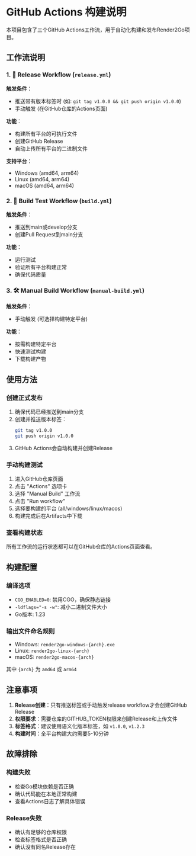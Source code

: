 # GitHub Actions 构建说明

本项目包含了三个GitHub Actions工作流，用于自动化构建和发布Render2Go项目。

## 工作流说明

### 1. 🚀 Release Workflow (`release.yml`)
**触发条件**：
- 推送带有版本标签时 (如: `git tag v1.0.0 && git push origin v1.0.0`)
- 手动触发 (在GitHub仓库的Actions页面)

**功能**：
- 构建所有平台的可执行文件
- 创建GitHub Release
- 自动上传所有平台的二进制文件

**支持平台**：
- Windows (amd64, arm64)
- Linux (amd64, arm64)  
- macOS (amd64, arm64)

### 2. 🔧 Build Test Workflow (`build.yml`)
**触发条件**：
- 推送到main或develop分支
- 创建Pull Request到main分支

**功能**：
- 运行测试
- 验证所有平台构建正常
- 确保代码质量

### 3. 🛠️ Manual Build Workflow (`manual-build.yml`)
**触发条件**：
- 手动触发 (可选择构建特定平台)

**功能**：
- 按需构建特定平台
- 快速测试构建
- 下载构建产物

## 使用方法

### 创建正式发布
1. 确保代码已经推送到main分支
2. 创建并推送版本标签：
   ```bash
   git tag v1.0.0
   git push origin v1.0.0
   ```
3. GitHub Actions会自动构建并创建Release

### 手动构建测试
1. 进入GitHub仓库页面
2. 点击 "Actions" 选项卡
3. 选择 "Manual Build" 工作流
4. 点击 "Run workflow"
5. 选择要构建的平台 (all/windows/linux/macos)
6. 构建完成后在Artifacts中下载

### 查看构建状态
所有工作流的运行状态都可以在GitHub仓库的Actions页面查看。

## 构建配置

### 编译选项
- `CGO_ENABLED=0`: 禁用CGO，确保静态链接
- `-ldflags="-s -w"`: 减小二进制文件大小
- Go版本: 1.23

### 输出文件命名规则
- Windows: `render2go-windows-{arch}.exe`
- Linux: `render2go-linux-{arch}`
- macOS: `render2go-macos-{arch}`

其中 `{arch}` 为 `amd64` 或 `arm64`

## 注意事项

1. **Release创建**：只有推送标签或手动触发release workflow才会创建GitHub Release
2. **权限要求**：需要仓库的GITHUB_TOKEN权限来创建Release和上传文件
3. **标签格式**：建议使用语义化版本标签，如 `v1.0.0`, `v1.2.3`
4. **构建时间**：全平台构建大约需要5-10分钟

## 故障排除

### 构建失败
- 检查Go模块依赖是否正确
- 确认代码能在本地正常构建
- 查看Actions日志了解具体错误

### Release失败
- 确认有足够的仓库权限
- 检查标签格式是否正确
- 确认没有同名Release存在

